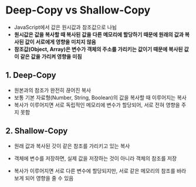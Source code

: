 # Deep-Copy vs Shallow-Copy

- JavaScript에서 값은 원시값과 참조값으로 나뉨
- **원시값은 값을 복사할 때 복사된 값을 다른 메모리에 할당하기 때문에 원래의 값과 복사된 값이 서로에게 영향을 미치지 않음**
- **참조값(Object, Array)은 변수가 객체의 주소를 가리키는 값이기 때문에 복사된 값이 같은 값을 가리켜 영향을 미침**

 ## 1. Deep-Copy

- 원본과의 참조가 완전히 끊어진 복사
- 보통 기본 자료형(Number, String, Boolean)의 값을 복사할 때 이루어지는 복사
- 복사가 이루어지면 서로 독립적인 메모리에 변수가 할당되어, 서로 전혀 영향을 주지 못함

## 2. Shallow-Copy

- 원래 값과 복사된 갓이 같은 참조를 가리키고 있는 복사

- 객체에 변수를 저장하면, 실제 값을 저장하는 것이 아니라 객체의 참조를 저장

- 복사가 이루어지면 서로 다른 변수에 할당되지만,  서로 같은 메모리의 참조를 바라보게 되어 영향을 줄 수 있음